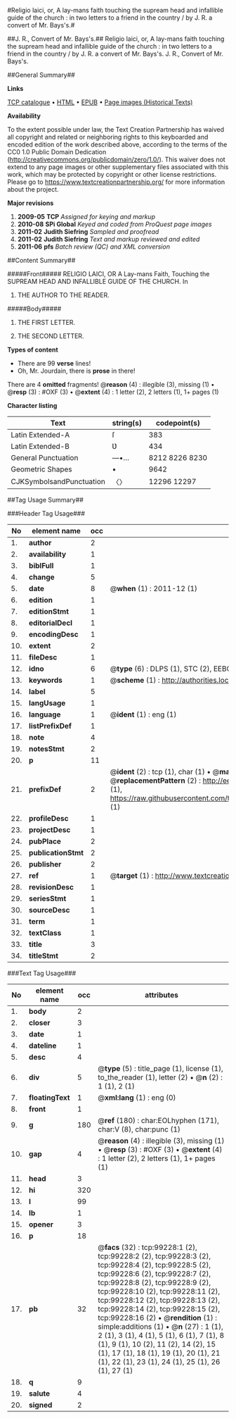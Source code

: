 #Religio laici, or, A lay-mans faith touching the supream head and infallible guide of the church : in two letters to a friend in the country / by J. R. a convert of Mr. Bays's.#

##J. R., Convert of Mr. Bays's.##
Religio laici, or, A lay-mans faith touching the supream head and infallible guide of the church : in two letters to a friend in the country / by J. R. a convert of Mr. Bays's.
J. R., Convert of Mr. Bays's.

##General Summary##

**Links**

[TCP catalogue](http://www.ota.ox.ac.uk/tcp/)  • 
[HTML](http://tei.it.ox.ac.uk/tcp/Texts-HTML/free/A58/A58090.html)  • 
[EPUB](http://tei.it.ox.ac.uk/tcp/Texts-EPUB/free/A58/A58090.epub) • 
[Page images (Historical Texts)](https://historicaltexts.jisc.ac.uk/eebo-13354921e)

**Availability**

To the extent possible under law, the Text Creation Partnership has waived all copyright and related or neighboring rights to this keyboarded and encoded edition of the work described above, according to the terms of the CC0 1.0 Public Domain Dedication (http://creativecommons.org/publicdomain/zero/1.0/). This waiver does not extend to any page images or other supplementary files associated with this work, which may be protected by copyright or other license restrictions. Please go to https://www.textcreationpartnership.org/ for more information about the project.

**Major revisions**

1. __2009-05__ __TCP__ *Assigned for keying and markup*
1. __2010-08__ __SPi Global__ *Keyed and coded from ProQuest page images*
1. __2011-02__ __Judith Siefring__ *Sampled and proofread*
1. __2011-02__ __Judith Siefring__ *Text and markup reviewed and edited*
1. __2011-06__ __pfs__ *Batch review (QC) and XML conversion*

##Content Summary##

#####Front#####
RELIGIO LAICI, OR A Lay-mans Faith, Touching the SUPREAM HEAD AND INFALLIBLE GUIDE OF
THE CHURCH. In
1. THE AUTHOR TO THE READER.

#####Body#####

1. THE FIRST LETTER.

1. THE SECOND LETTER.

**Types of content**

  * There are 99 **verse** lines!
  * Oh, Mr. Jourdain, there is **prose** in there!

There are 4 **omitted** fragments! 
 @__reason__ (4) : illegible (3), missing (1)  •  @__resp__ (3) : #OXF (3)  •  @__extent__ (4) : 1 letter (2), 2 letters (1), 1+ pages (1)

**Character listing**


|Text|string(s)|codepoint(s)|
|---|---|---|
|Latin Extended-A|ſ|383|
|Latin Extended-B|Ʋ|434|
|General Punctuation|—•…|8212 8226 8230|
|Geometric Shapes|▪|9642|
|CJKSymbolsandPunctuation|〈〉|12296 12297|

##Tag Usage Summary##

###Header Tag Usage###

|No|element name|occ|attributes|
|---|---|---|---|
|1.|__author__|2||
|2.|__availability__|1||
|3.|__biblFull__|1||
|4.|__change__|5||
|5.|__date__|8| @__when__ (1) : 2011-12 (1)|
|6.|__edition__|1||
|7.|__editionStmt__|1||
|8.|__editorialDecl__|1||
|9.|__encodingDesc__|1||
|10.|__extent__|2||
|11.|__fileDesc__|1||
|12.|__idno__|6| @__type__ (6) : DLPS (1), STC (2), EEBO-CITATION (1), OCLC (1), VID (1)|
|13.|__keywords__|1| @__scheme__ (1) : http://authorities.loc.gov/ (1)|
|14.|__label__|5||
|15.|__langUsage__|1||
|16.|__language__|1| @__ident__ (1) : eng (1)|
|17.|__listPrefixDef__|1||
|18.|__note__|4||
|19.|__notesStmt__|2||
|20.|__p__|11||
|21.|__prefixDef__|2| @__ident__ (2) : tcp (1), char (1)  •  @__matchPattern__ (2) : ([0-9\-]+):([0-9IVX]+) (1), (.+) (1)  •  @__replacementPattern__ (2) : http://eebo.chadwyck.com/downloadtiff?vid=$1&page=$2 (1), https://raw.githubusercontent.com/textcreationpartnership/Texts/master/tcpchars.xml#$1 (1)|
|22.|__profileDesc__|1||
|23.|__projectDesc__|1||
|24.|__pubPlace__|2||
|25.|__publicationStmt__|2||
|26.|__publisher__|2||
|27.|__ref__|1| @__target__ (1) : http://www.textcreationpartnership.org/docs/. (1)|
|28.|__revisionDesc__|1||
|29.|__seriesStmt__|1||
|30.|__sourceDesc__|1||
|31.|__term__|1||
|32.|__textClass__|1||
|33.|__title__|3||
|34.|__titleStmt__|2||


###Text Tag Usage###

|No|element name|occ|attributes|
|---|---|---|---|
|1.|__body__|2||
|2.|__closer__|3||
|3.|__date__|1||
|4.|__dateline__|1||
|5.|__desc__|4||
|6.|__div__|5| @__type__ (5) : title_page (1), license (1), to_the_reader (1), letter (2)  •  @__n__ (2) : 1 (1), 2 (1)|
|7.|__floatingText__|1| @__xml:lang__ (1) : eng (0)|
|8.|__front__|1||
|9.|__g__|180| @__ref__ (180) : char:EOLhyphen (171), char:V (8), char:punc (1)|
|10.|__gap__|4| @__reason__ (4) : illegible (3), missing (1)  •  @__resp__ (3) : #OXF (3)  •  @__extent__ (4) : 1 letter (2), 2 letters (1), 1+ pages (1)|
|11.|__head__|3||
|12.|__hi__|320||
|13.|__l__|99||
|14.|__lb__|1||
|15.|__opener__|3||
|16.|__p__|18||
|17.|__pb__|32| @__facs__ (32) : tcp:99228:1 (2), tcp:99228:2 (2), tcp:99228:3 (2), tcp:99228:4 (2), tcp:99228:5 (2), tcp:99228:6 (2), tcp:99228:7 (2), tcp:99228:8 (2), tcp:99228:9 (2), tcp:99228:10 (2), tcp:99228:11 (2), tcp:99228:12 (2), tcp:99228:13 (2), tcp:99228:14 (2), tcp:99228:15 (2), tcp:99228:16 (2)  •  @__rendition__ (1) : simple:additions (1)  •  @__n__ (27) : 1 (1), 2 (1), 3 (1), 4 (1), 5 (1), 6 (1), 7 (1), 8 (1), 9 (1), 10 (2), 11 (2), 14 (2), 15 (1), 17 (1), 18 (1), 19 (1), 20 (1), 21 (1), 22 (1), 23 (1), 24 (1), 25 (1), 26 (1), 27 (1)|
|18.|__q__|9||
|19.|__salute__|4||
|20.|__signed__|2||
